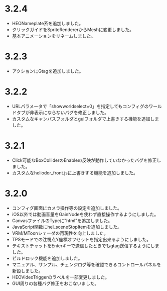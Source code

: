 # 3.2.4
- HEONameplate系を追加しました。
- クリックガイドをSpriteRendererからMeshに変更しました。
- 基本アニメーションをリネームしました。

# 3.2.3
- アクションにGtagを追加しました。

# 3.2.2
- URLパラメータで「showworldselect=0」を指定してもコンフィグのワールドタブが非表示にならないバグを修正しました。
- カスタムなキャンバスフォルダとguiフォルダで上書きする機能を追加しました。

# 3.2.1
- Click可能なBoxColliderのEnableの反映が動作していなかったバグを修正しました。
- カスタムなheliodor_front.jsに上書きする機能を追加しました。

# 3.2.0
- コンフィグ画面にカメラ操作等の設定を追加しました。
- iOS以外では動画音量をGainNodeを使わず直接操作するようにしました。
- CanvasファイルのTypeに"html"を追加しました。
- JavaScript関数にhel_sceneStopItemを追加しました。
- VRM/MToonシェーダの再現性を向上しました。
- TPSモードでの注視点Y座標オフセットを指定出来るようにしました。
- テキストチャットをEnterキーで送信したときでもgtag送信するようにしました。
- ビルドロック機能を追加しました。
- マニュアル、サンプル、チェンジログ等を確認できるコントロールパネルを新設しました。
- HEOVideoTriggerのラベルを一部変更しました。
- GUI周りの各種バグ修正をおこないました。